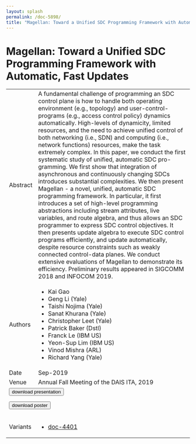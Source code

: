 ```yaml
---
layout: splash
permalink: /doc-5898/
title: "Magellan: Toward a Unified SDC Programming Framework with Automatic, Fast Updates"
---
```


# Magellan: Toward a Unified SDC Programming Framework with Automatic, Fast Updates

<table>
    <tbody>
    <tr>
        <td>Abstract</td>
        <td>A fundamental challenge of programming an SDC control plane is how to handle both operating environment (e.g., topology) and user-control-programs (e.g., access control policy) dynamics automatically. High-levels of dynamicity, limited resources, and the need to achieve unified control of both networking (i.e., SDN) and computing (i.e., network functions) resources, make the task extremely complex. In this paper, we conduct the first systematic study of unified, automatic SDC pro- gramming. We first show that integration of asynchronous and continuously changing SDCs introduces substantial complexities. We then present Magellan - a novel, unified, automatic SDC programming framework. In particular, it first introduces a set of high-level programming abstractions including stream attributes, live variables, and route algebra, and thus allows an SDC programmer to express SDC control objectives. It then presents update algebra to execute SDC control programs efficiently, and update automatically, despite resource constraints such as weakly connected control-data planes. We conduct extensive evaluations of Magellan to demonstrate its efficiency. Preliminary results appeared in SIGCOMM 2018 and INFOCOM 2019.</td>
    </tr>
    <tr>
        <td>Authors</td>
        <td>
            <ul>
                <li>Kai Gao</li>
                <li>Geng Li (Yale)</li>
                <li>Taishi Nojima (Yale)</li>
                <li>Sanat Khurana (Yale)</li>
                <li>Christopher Leet (Yale)</li>
                <li>Patrick Baker (Dstl)</li>
                <li>Franck Le (IBM US)</li>
                <li>Yeon-Sup Lim (IBM US)</li>
                <li>Vinod Mishra (ARL)</li>
                <li>Richard Yang (Yale)</li>
            </ul>
        </td>
    </tr>
    <tr>
        <td>Date</td>
        <td>Sep-2019</td>
    </tr>
    <tr>
        <td>Venue</td>
        <td>Annual Fall Meeting of the DAIS ITA, 2019</td>
    </tr>
        <tr>
            <td colspan="2">
                <form method="get" action="https://dais-ita.org/sites/default/files/3960_slides.pdf">
                    <button type="submit">download presentation</button>
                </form>
                <form method="get" action="https://dais-ita.org/sites/default/files/3960_poster.pdf">
                    <button type="submit">download poster</button>
                </form>
            </td>
        </tr>
        <tr>
            <td>Variants</td>
            <td>
                <ul>
                    <li><a href="${varId}">doc-4401</a></li>
                </ul>
            </td>
        </tr>
    </tbody>
</table>

